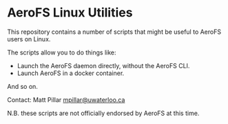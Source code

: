 AeroFS Linux Utilities
===

This repository contains a number of scripts that might be useful to AeroFS
users on Linux.

The scripts allow you to do things like:

- Launch the AeroFS daemon directly, without the AeroFS CLI.
- Launch AeroFS in a docker container.

And so on.

Contact: Matt Pillar <mpillar@uwaterloo.ca>

N.B. these scripts are not officially endorsed by AeroFS at this time.
